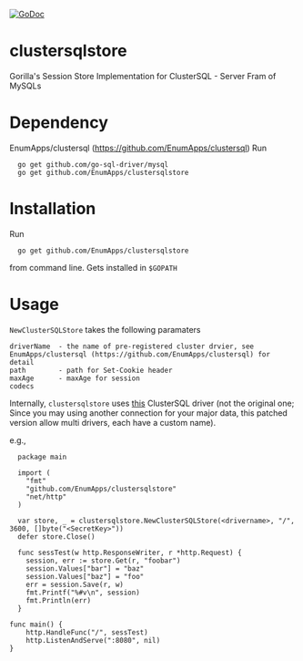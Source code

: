 [![GoDoc](https://godoc.org/github.com/EnumApps/clustersqlstore?status.svg)](http://godoc.org/github.com/EnumApps/clustersqlstore)

clustersqlstore
==========

Gorilla's Session Store Implementation for ClusterSQL - Server Fram of MySQLs

Dependency
===========

EnumApps/clustersql (https://github.com/EnumApps/clustersql) 
Run 

      go get github.com/go-sql-driver/mysql 
      go get github.com/EnumApps/clustersqlstore


Installation
===========

Run  

      go get github.com/EnumApps/clustersqlstore

from command line. Gets installed in `$GOPATH`

Usage
=====


`NewClusterSQLStore` takes the following paramaters

    driverName  - the name of pre-registered cluster drvier, see EnumApps/clustersql (https://github.com/EnumApps/clustersql) for detail
    path        - path for Set-Cookie header
    maxAge      - maxAge for session
    codecs

Internally, `clustersqlstore` uses [this](https://github.com/EnumApps/clustersql) ClusterSQL driver (not the original one; Since you may using another connection for your major data, this patched version allow multi drivers, each have a custom name).

e.g.,
      

      package main
  
      import (
  	    "fmt"
  	    "github.com/EnumApps/clustersqlstore"
  	    "net/http"
      )
  
      var store, _ = clustersqlstore.NewClusterSQLStore(<drivername>, "/", 3600, []byte("<SecretKey>"))
      defer store.Close()
  
      func sessTest(w http.ResponseWriter, r *http.Request) {
  	    session, err := store.Get(r, "foobar")
  	    session.Values["bar"] = "baz"
  	    session.Values["baz"] = "foo"
  	    err = session.Save(r, w)
  	    fmt.Printf("%#v\n", session)
  	    fmt.Println(err)
      }

    func main() {
    	http.HandleFunc("/", sessTest)
    	http.ListenAndServe(":8080", nil)
    }
